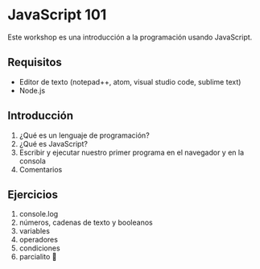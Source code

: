 # JavaScript 101

Este workshop es una introducción a la programación usando JavaScript.

## Requisitos

* Editor de texto (notepad++, atom, visual studio code, sublime text)
* Node.js

## Introducción

1. ¿Qué es un lenguaje de programación?
1. ¿Qué es JavaScript?
1. Escribir y ejecutar nuestro primer programa en el navegador y en la consola
1. Comentarios

## Ejercicios

1. console.log
1. números, cadenas de texto y booleanos
1. variables
1. operadores
1. condiciones
1. parcialito 🙊
